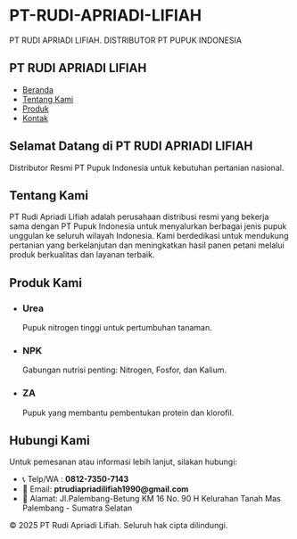 # PT-RUDI-APRIADI-LIFIAH
PT RUDI APRIADI LIFIAH. DISTRIBUTOR PT PUPUK INDONESIA
<html lang="id">
<head>
  <meta charset="UTF-8" />
  <meta name="viewport" content="width=device-width, initial-scale=1.0" />
  <title>PT Rudi Apriadi Lifiah</title>
  <script src="https://cdn.tailwindcss.com"></script>
</head>
<body class="bg-white text-gray-800">

  <!-- Navbar -->
  <nav class="bg-green-700 text-white p-4 shadow-md">
    <div class="container mx-auto flex justify-between items-center">
      <h1 class="text-xl font-bold">PT RUDI APRIADI LIFIAH</h1>
      <ul class="flex space-x-6">
        <li><a href="#beranda" class="hover:underline">Beranda</a></li>
        <li><a href="#tentang" class="hover:underline">Tentang Kami</a></li>
        <li><a href="#produk" class="hover:underline">Produk</a></li>
        <li><a href="#kontak" class="hover:underline">Kontak</a></li>
      </ul>
    </div>
  </nav>

  <!-- Beranda -->
  <section id="beranda" class="py-16 bg-green-50 text-center">
    <h2 class="text-3xl font-bold mb-4">Selamat Datang di PT RUDI APRIADI LIFIAH</h2>
    <p class="text-lg">Distributor Resmi PT Pupuk Indonesia untuk kebutuhan pertanian nasional.</p>
  </section>

  <!-- Tentang Kami -->
  <section id="tentang" class="py-16 px-4 md:px-16">
    <h2 class="text-2xl font-bold mb-6">Tentang Kami</h2>
    <p>
      PT Rudi Apriadi Lifiah adalah perusahaan distribusi resmi yang bekerja sama dengan PT Pupuk Indonesia
      untuk menyalurkan berbagai jenis pupuk unggulan ke seluruh wilayah Indonesia. Kami berdedikasi untuk mendukung
      pertanian yang berkelanjutan dan meningkatkan hasil panen petani melalui produk berkualitas dan layanan terbaik.
    </p>
  </section>

  <!-- Produk -->
  <section id="produk" class="py-16 px-4 md:px-16 bg-gray-50">
    <h2 class="text-2xl font-bold mb-6">Produk Kami</h2>
    <ul class="grid grid-cols-1 md:grid-cols-3 gap-6">
      <li class="border rounded-lg p-4 shadow hover:shadow-md">
        <h3 class="font-semibold text-xl mb-2">Urea</h3>
        <p>Pupuk nitrogen tinggi untuk pertumbuhan tanaman.</p>
      </li>
      <li class="border rounded-lg p-4 shadow hover:shadow-md">
        <h3 class="font-semibold text-xl mb-2">NPK</h3>
        <p>Gabungan nutrisi penting: Nitrogen, Fosfor, dan Kalium.</p>
      </li>
      <li class="border rounded-lg p-4 shadow hover:shadow-md">
        <h3 class="font-semibold text-xl mb-2">ZA</h3>
        <p>Pupuk yang membantu pembentukan protein dan klorofil.</p>
      </li>
    </ul>
  </section>

  <!-- Kontak -->
  <section id="kontak" class="py-16 px-4 md:px-16">
    <h2 class="text-2xl font-bold mb-6">Hubungi Kami</h2>
    <p class="mb-4">Untuk pemesanan atau informasi lebih lanjut, silakan hubungi:</p>
    <ul>
      <li>📞 Telp/WA : <strong>0812-7350-7143</strong></li>
      <li>📧 Email: <strong>ptrudiapriadilifiah1990@gmail.com</strong></li>
      <li>🏢 Alamat: Jl.Palembang-Betung KM 16 No. 90 H Kelurahan Tanah Mas Palembang - Sumatra Selatan</li>
    </ul>
  </section>

  <!-- Footer -->
  <footer class="bg-green-700 text-white text-center py-4">
    <p>&copy; 2025 PT Rudi Apriadi Lifiah. Seluruh hak cipta dilindungi.</p>
  </footer>

</body>
</html>
